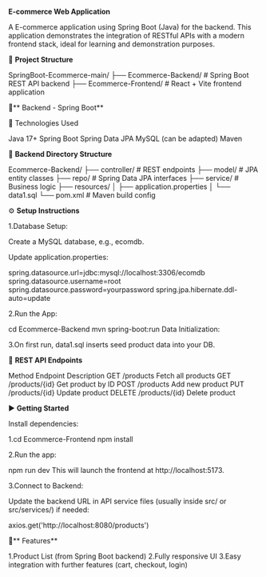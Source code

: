 **E-commerce Web Application**

A E-commerce application using Spring Boot (Java) for the backend. This application demonstrates the integration of RESTful APIs with a modern frontend stack, ideal for learning and demonstration purposes.

📁 **Project Structure**

SpringBoot-Ecommerce-main/
├── Ecommerce-Backend/       # Spring Boot REST API backend
├── Ecommerce-Frontend/      # React + Vite frontend application

🧩** Backend - Spring Boot**

🔧 Technologies Used

Java 17+
Spring Boot
Spring Data JPA
MySQL (can be adapted)
Maven

📂 **Backend Directory Structure**

Ecommerce-Backend/
├── controller/      # REST endpoints
├── model/           # JPA entity classes
├── repo/            # Spring Data JPA interfaces
├── service/         # Business logic
├── resources/
│   ├── application.properties
│   └── data1.sql
└── pom.xml          # Maven build config

⚙️ **Setup Instructions**

1.Database Setup:

Create a MySQL database, e.g., ecomdb.

Update application.properties:

spring.datasource.url=jdbc:mysql://localhost:3306/ecomdb
spring.datasource.username=root
spring.datasource.password=yourpassword
spring.jpa.hibernate.ddl-auto=update

2.Run the App:

cd Ecommerce-Backend
mvn spring-boot:run
Data Initialization:

3.On first run, data1.sql inserts seed product data into your DB.

📡 **REST API Endpoints**

Method	Endpoint	Description
GET	/products	Fetch all products
GET	/products/{id}	Get product by ID
POST	/products	Add new product
PUT	/products/{id}	Update product
DELETE	/products/{id}	Delete product

▶️ **Getting Started**

Install dependencies:

1.cd Ecommerce-Frontend
npm install

2.Run the app:

npm run dev
This will launch the frontend at http://localhost:5173.

3.Connect to Backend:

Update the backend URL in API service files (usually inside src/ or src/services/) if needed:

axios.get('http://localhost:8080/products')

🧩** Features**

1.Product List (from Spring Boot backend)
2.Fully responsive UI
3.Easy integration with further features (cart, checkout, login)
